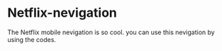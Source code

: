 # Netflix-nevigation
The Netflix mobile nevigation is so cool.
you can use this nevigation by using the codes.
